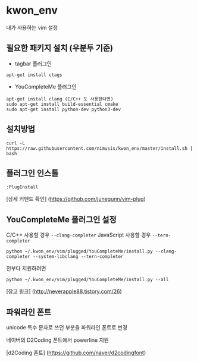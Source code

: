 kwon_env
=========

내가 사용하는 vim 설정

필요한 패키지 설치 (우분투 기준)
--------

* tagbar 플러그인

```
apt-get install ctags
```

* YouCompleteMe 플러그인

```
apt-get install clang (C/C++ 도 사용한다면)
sudo apt-get install build-essential cmake
sudo apt-get install python-dev python3-dev
```


설치방법
--------

`curl -L https://raw.githubusercontent.com/nimusis/kwon_env/master/install.sh | bash`

플러그인 인스톨
--------

`:PlugInstall`

[상세 커맨드 확인] (https://github.com/junegunn/vim-plug)


YouCompleteMe 플러그인 설정
-------
C/C++ 사용할 경우 `--clang-completer`
JavaScript 사용할 경우 `--tern-completer`
```
python ~/.kwon_env/vim/plugged/YouCompleteMe/install.py --clang-completer --system-libclang --tern-completer
```
전부다 지원하려면
```
python ~/.kwon_env/vim/plugged/YouCompleteMe/install.py --all
```
[참고 링크] (http://neverapple88.tistory.com/26)


파워라인 폰트
--------
unicode 특수 문자로 쓰던 부분을 파워라인 폰트로 변경

네이버의 D2Coding 폰트에서 powerline 지원

[d2Coding 폰트] (https://github.com/naver/d2codingfont)
